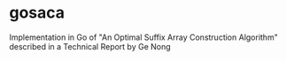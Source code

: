 gosaca
========

Implementation in Go of "An Optimal Suffix Array Construction Algorithm" described in a Technical Report by Ge Nong
